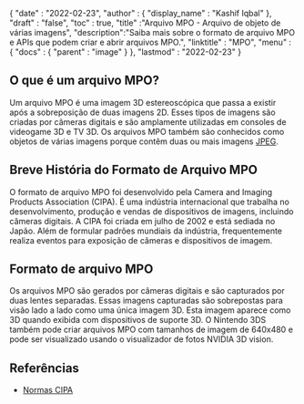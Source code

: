 {
  "date" : "2022-02-23",
  "author" : {
    "display_name" : "Kashif Iqbal"
},
  "draft" : "false",
  "toc" : true,
  "title" :"Arquivo MPO - Arquivo de objeto de várias imagens",
  "description":"Saiba mais sobre o formato de arquivo MPO e APIs que podem criar e abrir arquivos MPO.",
  "linktitle" : "MPO",
  "menu" : {
    "docs" : {
      "parent" : "image"
}
},
  "lastmod" : "2022-02-23"
}

## O que é um arquivo MPO?

Um arquivo MPO é uma imagem 3D estereoscópica que passa a existir após a sobreposição de duas imagens 2D. Esses tipos de imagens são criadas por câmeras digitais e são amplamente utilizadas em consoles de videogame 3D e TV 3D. Os arquivos MPO também são conhecidos como objetos de várias imagens porque contêm duas ou mais imagens [JPEG](/pt/image/jpeg/).

## Breve História do Formato de Arquivo MPO

O formato de arquivo MPO foi desenvolvido pela Camera and Imaging Products Association (CIPA). É uma indústria internacional que trabalha no desenvolvimento, produção e vendas de dispositivos de imagens, incluindo câmeras digitais. A CIPA foi criada em julho de 2002 e está sediada no Japão. Além de formular padrões mundiais da indústria, frequentemente realiza eventos para exposição de câmeras e dispositivos de imagem.

## Formato de arquivo MPO

Os arquivos MPO são gerados por câmeras digitais e são capturados por duas lentes separadas. Essas imagens capturadas são sobrepostas para visão lado a lado como uma única imagem 3D. Esta imagem aparece como 3D quando exibida com dispositivos de suporte 3D. O Nintendo 3DS também pode criar arquivos MPO com tamanhos de imagem de 640x480 e pode ser visualizado usando o visualizador de fotos NVIDIA 3D vision.

## Referências ##

* [Normas CIPA](https://www.cipa.jp/e/std/std-sec.html)

